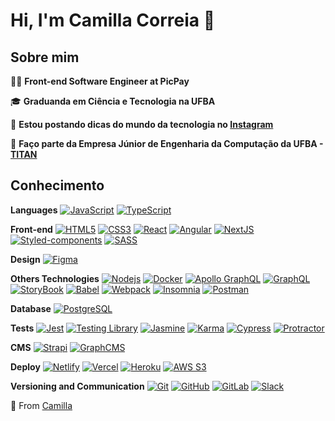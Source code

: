 # Hi, I'm Camilla Correia :sunflower:

## Sobre mim

:woman_technologist: <strong>Front-end Software Engineer at PicPay</strong>

:mortar_board: <strong>Graduanda em Ciência e Tecnologia na UFBA</strong>

:page_with_curl: **Estou postando dicas do mundo da tecnologia no [Instagram](https://www.instagram.com/codemilla/)**

:raising_hand: **Faço parte da Empresa Júnior de Engenharia da Computação da UFBA - [TITAN](https://titanci.com.br/)**

## Conhecimento

**Languages**
[![JavaScript](https://img.shields.io/badge/-JavaScript-black?style=flat-square&logo=javascript&link=https://github.com/camillacorreia/)](https://github.com/camillacorreia/)
[![TypeScript](https://img.shields.io/badge/-TypeScript-59C0EA?style=flat-square&logo=typescript&link=https://github.com/camillacorreia/)](https://github.com/camillacorreia/)

**Front-end**
[![HTML5](https://img.shields.io/badge/-HTML5-E34F26?style=flat-square&logo=html5&logoColor=white&link=https://github.com/camillacorreia/)](https://github.com/camillacorreia/)
[![CSS3](https://img.shields.io/badge/-CSS3-1572B6?style=flat-square&logo=css3&link=https://github.com/camillacorreia/)](https://github.com/camillacorreia/)
[![React](https://img.shields.io/badge/-React-black?style=flat-square&logo=react&link=https://github.com/camillacorreia/)](https://github.com/camillacorreia/)
[![Angular](https://img.shields.io/badge/-Angular-black?style=flat-square&logo=angular&link=https://github.com/camillacorreia/)](https://github.com/camillacorreia/)
[![NextJS](https://img.shields.io/badge/-NextJS-black?style=flat-square&logo=Next.js&link=https://github.com/camillacorreia/)](https://github.com/camillacorreia/)
[![Styled-components](https://img.shields.io/badge/-Styled%20Components-pink?style=flat-square&logo=styled-components)](https://github.com/camillacorreia/)
[![SASS](https://img.shields.io/badge/-SASS-ed9ac2?style=flat-square&logo=sass)](https://github.com/camillacorreia/)


**Design**
[![Figma](https://img.shields.io/badge/-Figma-ffbaba?style=flat-square&logo=figma)](https://github.com/camillacorreia/)

**Others Technologies**
[![Nodejs](https://img.shields.io/badge/-Nodejs-black?style=flat-square&logo=Node.js&link=https://github.com/camillacorreia/)](https://github.com/camillacorreia/)
[![Docker](https://img.shields.io/badge/-Docker-black?style=flat-square&logo=docker&link=https://github.com/camillacorreia/)](https://github.com/camillacorreia/)
[![Apollo GraphQL](https://img.shields.io/badge/-Apollo%20GraphQL-311C87?style=flat-square&logo=apollo-graphql&link=https://github.com/camillacorreia/)](https://github.com/camillacorreia/)
[![GraphQL](https://img.shields.io/badge/-GraphQL-E10098?style=flat-square&logo=graphql&link=https://github.com/camillacorreia/)](https://github.com/camillacorreia/)
[![StoryBook](https://img.shields.io/badge/-Storybook-DBDBE0?style=flat-square&logo=Storybook&link=https://github.com/camillacorreia/)](https://github.com/camillacorreia/)
[![Babel](https://img.shields.io/badge/-Babel-F5C30F?style=flat-square&logo=Babel&link=https://github.com/camillacorreia/)](https://github.com/camillacorreia/)
[![Webpack](https://img.shields.io/badge/-Webpack-86A7DC?style=flat-square&logo=Webpack&link=https://github.com/camillacorreia/)](https://github.com/camillacorreia/)
[![Insomnia](https://img.shields.io/badge/-Insomnia-5849BE?style=flat-square&logo=Insomnia&link=https://github.com/camillacorreia/)](https://github.com/camillacorreia/)
[![Postman](https://img.shields.io/badge/-Postman-DBDBE0?style=flat-square&logo=Postman&link=https://github.com/camillacorreia/)](https://github.com/camillacorreia/)

**Database**
[![PostgreSQL](https://img.shields.io/badge/-PostgreSQL-336791?style=flat-square&logo=postgresql&link=https://github.com/camillacorreia/)](https://github.com/camillacorreia/)

**Tests**
[![Jest](https://img.shields.io/badge/-Jest-D36D9D?style=flat-square&logo=jest&link=https://github.com/camillacorreia/)](https://github.com/camillacorreia/)
[![Testing Library](https://img.shields.io/badge/-Testing%20Library-434959?style=flat-square&logo=testing-library&link=https://github.com/camillacorreia/)](https://github.com/camillacorreia/)
[![Jasmine](https://img.shields.io/badge/-Jasmine-434959?style=flat-square&logo=jasmine&link=https://github.com/camillacorreia/)](https://github.com/camillacorreia/)
[![Karma](https://img.shields.io/badge/-Karma-434959?style=flat-square&logo=karma&link=https://github.com/camillacorreia/)](https://github.com/camillacorreia/)
[![Cypress](https://img.shields.io/badge/-Cypress-434959?style=flat-square&logo=cypress&link=https://github.com/camillacorreia/)](https://github.com/camillacorreia/)
[![Protractor](https://img.shields.io/badge/-Protractor-434959?style=flat-square&logo=protractor&link=https://github.com/camillacorreia/)](https://github.com/camillacorreia/)

**CMS**
[![Strapi](https://img.shields.io/badge/-Strapi-8E75FF?style=flat-square&logo=Strapi&link=https://github.com/camillacorreia/)](https://github.com/camillacorreia/)
[![GraphCMS](https://img.shields.io/badge/-GraphCMS-141518?style=flat-square&logo=graphcms&link=https://github.com/camillacorreia/)](https://github.com/camillacorreia/)

**Deploy**
[![Netlify](https://img.shields.io/badge/-Netlify-DBDBE0?style=flat-square&logo=netlify)](https://github.com/camillacorreia/)
[![Vercel](https://img.shields.io/badge/-Vercel-141518?style=flat-square&logo=vercel)](https://github.com/camillacorreia/)
[![Heroku](https://img.shields.io/badge/-Heroku-9994CD?style=flat-square&logo=heroku)](https://github.com/camillacorreia/)
[![AWS S3](https://img.shields.io/badge/-AWS%20S3-DBDBE0?style=flat-square&logo=amazon)](https://github.com/camillacorreia/)

**Versioning and Communication**
[![Git](https://img.shields.io/badge/-Git-black?style=flat-square&logo=git&link=https://github.com/camillacorreia/)](https://github.com/camillacorreia/)
[![GitHub](https://img.shields.io/badge/-GitHub-181717?style=flat-square&logo=github&link=https://github.com/camillacorreia/)](https://github.com/camillacorreia/)
[![GitLab](https://img.shields.io/badge/-GitLab-FCA121?style=flat-square&logo=gitlab&link=https://github.com/camillacorreia/)](https://github.com/camillacorreia/)
[![Slack](https://img.shields.io/badge/-Slack-4A154B?style=flat-square&logo=Slack&link=https://github.com/camillacorreia/)](https://github.com/camillacorreia/)

:rocket: From [Camilla](https://github.com/camillacorreia)
